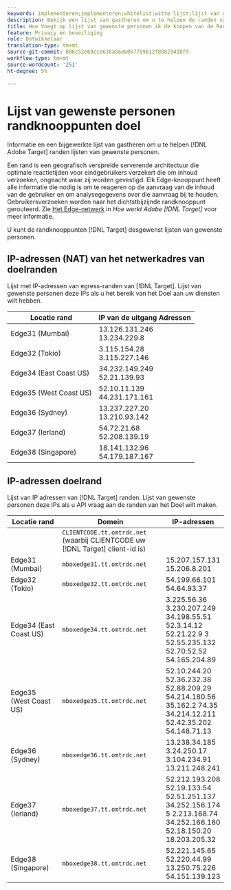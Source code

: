 ```yaml
---
keywords: implementeren;implementeren;whitelist;witte lijst;lijst van gewenste personen;lijst van gewenste personen;edge;edges
description: Bekijk een lijst van gastheren om u te helpen de randen van Adobe Target lijsten van gewenste personen (geografisch verdeelde het dienen knopen die optimale reactietijden eind - gebruikers verzekeren).
title: Hoe Voegt op lijst van gewenste personen ik de knopen van de Rand van het Doel?
feature: Privacy en beveiliging
role: Ontwikkelaar
translation-type: tm+mt
source-git-commit: 806c52e69cce636a56eb067759612f80829418f9
workflow-type: tm+mt
source-wordcount: '251'
ht-degree: 5%

---
```



# Lijst van gewenste personen randknooppunten doel

Informatie en een bijgewerkte lijst van gastheren om u te helpen [!DNL Adobe Target] randen lijsten van gewenste personen.

Een rand is een geografisch verspreide serverende architectuur die optimale reactietijden voor eindgebruikers verzekert die om inhoud verzoeken, ongeacht waar zij worden gevestigd. Elk Edge-knooppunt heeft alle informatie die nodig is om te reageren op de aanvraag van de inhoud van de gebruiker en om analysegegevens over die aanvraag bij te houden. Gebruikersverzoeken worden naar het dichtstbijzijnde randknooppunt gerouteerd. Zie [Het Edge-netwerk](/help/c-intro/how-target-works.md#concept_0AE2ED8E9DE64288A8B30FCBF1040934) in *Hoe werkt Adobe [!DNL Target]* voor meer informatie.

U kunt de randknooppunten [!DNL Target] desgewenst lijsten van gewenste personen.

## IP-adressen (NAT) van het netwerkadres van doelranden

Lijst met IP-adressen van egress-randen van [!DNL Target]. Lijst van gewenste personen deze IPs als u het bereik van het Doel aan uw diensten wilt hebben.

| Locatie rand | IP van de uitgang Adressen |
| --- | --- |
| Edge31 (Mumbai) | 13.126.131.246<br>13.234.229.8 |
| Edge32 (Tokio) | 3.115.154.28<br>3.115.227.146 |
| Edge34 (East Coast US) | 34.232.149.249<br>52.21.139.93 |
| Edge35 (West Coast US) | 52.10.11.139<br>44.231.171.161 |
| Edge36 (Sydney) | 13.237.227.20<br>13.210.93.142 |
| Edge37 (Ierland) | 54.72.21.68<br>52.208.139.19 |
| Edge38 (Singapore) | 18.141.132.96<br>54.179.187.167 |

## IP-adressen doelrand

Lijst van IP adressen van [!DNL Target] randen. Lijst van gewenste personen deze IPs als u API vraag aan de randen van het Doel wilt maken.

| Locatie rand | Domein | IP-adressen |
| --- | --- | --- |
|  | `CLIENTCODE.tt.omtrdc.net`<br>(waarbij CLIENTCODE uw  [!DNL Target] client-id is) |  |
| Edge31 (Mumbai) | `mboxedge31.tt.omtrdc.net` | 15.207.157.131<br>15.206.8.201 |
| Edge32 (Tokio) | `mboxedge32.tt.omtrdc.net` | 54.199.66.101<br>54.64.93.37 |
| Edge34 (East Coast US) | `mboxedge34.tt.omtrdc.net` | 3.225.56.36<br>3.230.207.249<br>34.198.55.51<br>52.3.14.12<br>52.21.22.9 3<br>52.55.235.132<br>52.70.52.52<br>54.165.204.89 |
| Edge35 (West Coast US) | `mboxedge35.tt.omtrdc.net` | 52.10.244.20<br>52.36.232.38<br>52.88.209.29<br>54.214.180.56<br>35.162.2 74.35<br>34.214.12.211<br>52.42.35.202<br>54.148.71.13 |
| Edge36 (Sydney) | `mboxedge36.tt.omtrdc.net` | 13.238.34.185<br>3.24.250.17<br>3.104.234.91<br>13.211.248.241 |
| Edge37 (Ierland) | `mboxedge37.tt.omtrdc.net` | 52.212.193.208<br>52.19.133.54<br>52.51.251.137<br>34.252.156.174<br>5 2.213.168.74<br>34.252.166.160<br>52.18.150.20<br>18.203.205.32 |
| Edge38 (Singapore) | `mboxedge38.tt.omtrdc.net` | 52.221.145.65<br>52.220.44.99<br>13.250.75.226<br>54.151.139.123 |





